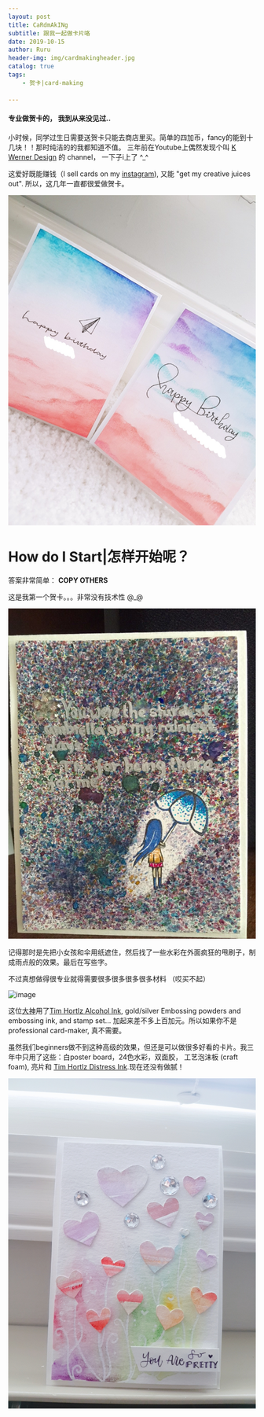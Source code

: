 ```yaml
---
layout: post
title: CaRdmAkINg
subtitle: 跟我一起做卡片咯
date: 2019-10-15
author: Ruru
header-img: img/cardmakingheader.jpg
catalog: true
tags:
    - 贺卡|card-making
 
---  
```

#### 专业做贺卡的， 我到从来没见过..
小时候，同学过生日需要送贺卡只能去商店里买。简单的四加币，fancy的能到十几块！！那时纯洁的的我都知道不值。
三年前在Youtube上偶然发现个叫 [K Werner Design](https://www.youtube.com/user/starofmay) 的 channel， 一下子i上了 ^_^

这爱好既能赚钱（I sell cards on my [instagram](https://www.instagram.com/ruru_the_cardmaker/)), 又能 "get my creative juices out".
所以，这几年一直都很爱做贺卡。

![Image](https://raw.githubusercontent.com/Ruth27/PicGo/master/Inked20190401_172759_187_LI.jpg)

# How do I Start|怎样开始呢？
答案非常简单： **COPY OTHERS**


这是我第一个贺卡。。。非常没有技术性 @_@ 

![Images](https://raw.githubusercontent.com/Ruth27/PicGo/master/mmexport1508707886015.jpg)

记得那时是先把小女孩和伞用纸遮住，然后找了一些水彩在外面疯狂的甩刷子，制成雨点般的效果。最后在写些字。

不过真想做得很专业就得需要很多很多很多很多材料 （哎买不起）

![image](https://raw.githubusercontent.com/Ruth27/PicGo/master/Capture.PNG)

这位[大神](https://www.youtube.com/user/jennifermcguireink)用了[Tim Hortlz Alcohol Ink](https://rangerink.com/collections/tim-holtz-alcohol-inks),  gold/silver Embossing powders and embossing ink, and stamp set... 加起来差不多上百加元。所以如果你不是professional card-maker, 真不需要。

虽然我们beginners做不到这种高级的效果，但还是可以做很多好看的卡片。我三年中只用了这些：白poster board，24色水彩，双面胶，
工艺泡沫板 (craft foam), 亮片和 [Tim Hortlz Distress Ink](https://rangerink.com/collections/tim-holtz-distress-ink-pads).现在还没有做腻！

![images](https://raw.githubusercontent.com/Ruth27/PicGo/master/20190127_125116_252.jpg)

